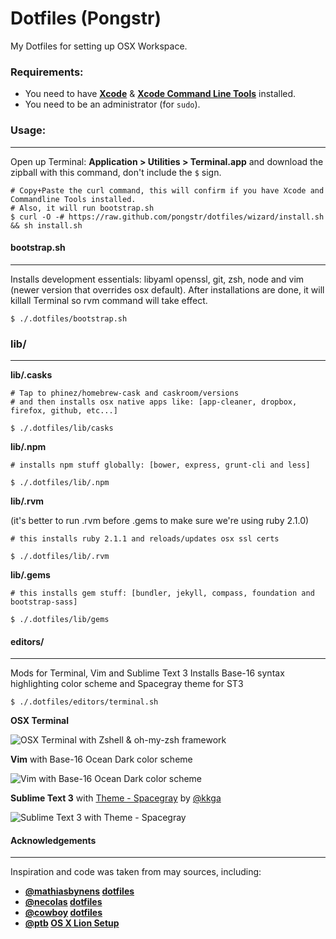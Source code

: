 Dotfiles (Pongstr)
==================

My Dotfiles for setting up OSX Workspace.

### Requirements:

  - You need to have **[Xcode](https://developer.apple.com/xcode/)** &amp; **[Xcode Command Line Tools](https://developer.apple.com/downloads)** installed.
  - You need to be an administrator (for ```sudo```).

### Usage:

-----------------

Open up Terminal: **Application > Utilities > Terminal.app** and download the zipball with this command, don't include the ```$``` sign.

```shell
# Copy+Paste the curl command, this will confirm if you have Xcode and Commandline Tools installed.
# Also, it will run bootstrap.sh
$ curl -O -# https://raw.github.com/pongstr/dotfiles/wizard/install.sh && sh install.sh
```

#### bootstrap.sh

-----------------


Installs development essentials: libyaml openssl, git, zsh, node and vim (newer version that overrides osx default). After installations are done, it will killall Terminal so rvm command will take effect.

```shell
$ ./.dotfiles/bootstrap.sh
```

### lib/

-----------------

**lib/.casks**

```shell
# Tap to phinez/homebrew-cask and caskroom/versions
# and then installs osx native apps like: [app-cleaner, dropbox, firefox, github, etc...]

$ ./.dotfiles/lib/casks
```

**lib/.npm**

```shell
# installs npm stuff globally: [bower, express, grunt-cli and less]

$ ./.dotfiles/lib/.npm
```

**lib/.rvm**

(it's better to run .rvm before .gems to make sure we're using ruby 2.1.0)

```shell
# this installs ruby 2.1.1 and reloads/updates osx ssl certs

$ ./.dotfiles/lib/.rvm
```

**lib/.gems**

```shell
# this installs gem stuff: [bundler, jekyll, compass, foundation and bootstrap-sass]

$ ./.dotfiles/lib/gems
```



#### editors/

-----------------

Mods for Terminal, Vim and Sublime Text 3
Installs Base-16 syntax highlighting color scheme and Spacegray theme for ST3

```shell
$ ./.dotfiles/editors/terminal.sh
```

**OSX Terminal**

![OSX Terminal with Zshell &amp; oh-my-zsh framework](http://farm4.staticflickr.com/3757/11662443365_f23de1f965_o.png)

**Vim** with Base-16 Ocean Dark color scheme

![Vim with Base-16 Ocean Dark color scheme](http://farm8.staticflickr.com/7337/11662693013_1f7e0ec158_o.png)

**Sublime Text 3** with [Theme - Spacegray](https://github.com/kkga/spacegray) by [@kkga](https://github.com/kkga)

![Sublime Text 3 with Theme - Spacegray ](http://farm4.staticflickr.com/3831/11663224596_107ca73f95_o.png)

#### Acknowledgements

-----------------

Inspiration and code was taken from may sources, including:

  - **[@mathiasbynens](https://github.com/mathiasbynens/) [dotfiles](https://github.com/mathiasbynens/dotfiles)**
  - **[@necolas](https://github.com/necolas/) [dotfiles](https://github.com/necolas/dotfiles)**
  - **[@cowboy](https://twitter.com/cowboy/) [dotfiles](https://github.com/cowboy/dotfiles)**
  - **[@ptb](https://github.com/ptb/) [OS X Lion Setup](https://github.com/ptb/Mac-OS-X-Lion-Setup)**
